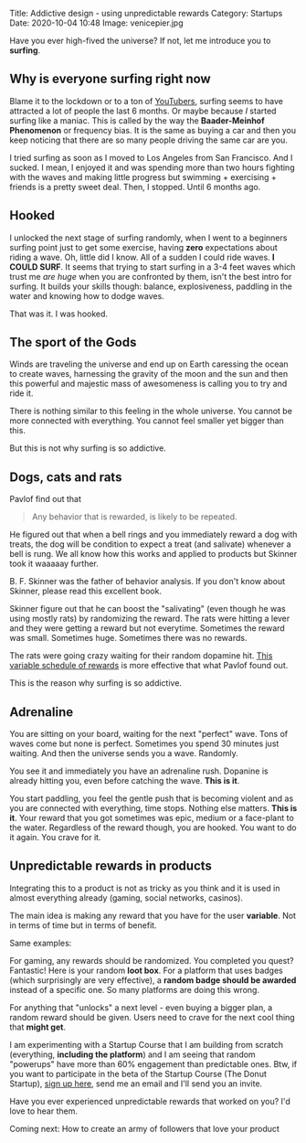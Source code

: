 Title: Addictive design - using unpredictable rewards
Category: Startups 
Date: 2020-10-04 10:48
Image: venicepier.jpg

Have you ever high-fived the universe? If not, let me introduce you to **surfing**.


## Why is everyone surfing right now

Blame it to the lockdown or to a ton of [YouTubers](https://www.youtube.com/watch?v=_K3SMg088j8), surfing seems to have attracted a lot of people the last 6 months. Or maybe because *I* started surfing like a maniac. This is called by the way the **Baader-Meinhof Phenomenon** or frequency bias. It is the same as buying a car and then you keep noticing that there are so many people driving the same car are you. 

I tried surfing as soon as I moved to Los Angeles from San Francisco. And I sucked. I mean, I enjoyed it and was spending more than two hours fighting with the waves and making little progress but swimming + exercising + friends is a pretty sweet deal. Then, I stopped. Until 6 months ago. 

## Hooked

I unlocked the next stage of surfing randomly, when I went to a beginners surfing point just to get some exercise, having **zero** expectations about riding a wave. Oh, little did I know. All of a sudden I could ride waves. **I COULD SURF**. It seems that trying to start surfing in a 3-4 feet waves which trust me *are huge* when you are confronted by them, isn't the best intro for surfing. It builds your skills though: balance, explosiveness, paddling in the water and knowing how to dodge waves. 

That was it. I was hooked. 

## The sport of the Gods

Winds are traveling the universe and end up on Earth caressing the ocean to create waves, harnessing the gravity of the moon and the sun and then this powerful and majestic mass of awesomeness is calling you to try and ride it. 

There is nothing similar to this feeling in the whole universe. You cannot be more connected with everything. You cannot feel smaller yet bigger than this. 

But this is not why surfing is so addictive.

## Dogs, cats and rats

Pavlof find out that 

>Any behavior that is rewarded, is likely to be repeated. 

He figured out that when a bell rings and you immediately reward a dog with treats, the dog will be condition to expect a treat (and salivate) whenever a bell is rung. We all know how this works and applied to products but Skinner took it waaaaay further.

B. F. Skinner was the father of behavior analysis. If you don't know about Skinner, please read this excellent book. 

Skinner figure out that he can boost the "salivating" (even though he was using mostly rats) by randomizing the reward. 
The rats were hitting a lever and they were getting a reward but not everytime. Sometimes the reward was small. Sometimes huge. Sometimes there was no rewards.

The rats were going crazy waiting for their random dopamine hit. [This variable schedule of rewards](https://en.wikipedia.org/wiki/Reinforcement#Schedules_of_reinforcement) is more effective that what Pavlof found out.

This is the reason why surfing is so addictive.

## Adrenaline

You are sitting on your board, waiting for the next "perfect" wave. Tons of waves come but none is perfect. Sometimes you spend 30 minutes just waiting. And then the universe sends you a wave. Randomly. 

You see it and immediately you have an adrenaline rush. Dopanine is already hitting you, even before catching the wave. **This is it**. 

You start paddling, you feel the gentle push that is becoming violent and as you are connected with everything, time stops. Nothing else matters. **This is it**. Your reward that you got sometimes was epic, medium or a face-plant to the water. Regardless of the reward though, you are hooked. You want to do it again. You crave for it.

## Unpredictable rewards in products

Integrating this to a product is not as tricky as you think and it is used in almost everything already (gaming, social networks, casinos).

The main idea is making any reward that you have for the user **variable**. Not in terms of time but in terms of benefit. 

Same examples:

For gaming, any rewards should be randomized. You completed you quest? Fantastic! Here is your random **loot box**.
For a platform that uses badges (which surprisingly are very effective), a **random badge should be awarded** instead of a specific one. So many platforms are doing this wrong.

For anything that "unlocks" a next level - even buying a bigger plan, a random reward should be given. Users need to crave for the next cool thing that **might get**. 

I am experimenting with a Startup Course that I am building from scratch (everything, **including the platform**) and I am seeing that random "powerups" have more than 60% engagement than predictable ones. Btw, if you want to participate in the beta of the Startup Course (The Donut Startup), [sign up here](pages/weekly-tips), send me an email and I'll send you an invite.

Have you ever experienced unpredictable rewards that worked on you? I'd love to hear them.

Coming next: How to create an army of followers that love your product
